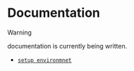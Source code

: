 # Documentation

> [!WARNING]
> documentation is currently being written.

-   [`setup environmnet`](./docs/SetupEnvironment.md)
